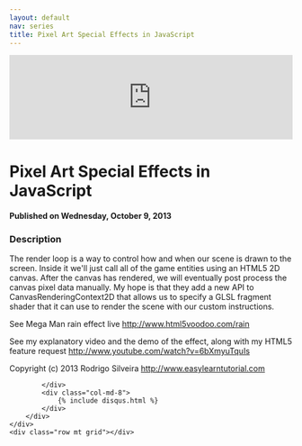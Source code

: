 ```yaml
---
layout: default
nav: series
title: Pixel Art Special Effects in JavaScript
---
```


<div class="container">
    <div class="row mt grid">
        <div class="mt"></div>
        <div class="row" style="margin-bottom: 20px;">
            <div class="col-sm-push-1 col-sm-10 col-md-push-2 col-md-8">
                <div class="video-container">
                    <iframe width="100%" src="https://www.youtube.com/embed/uRNK4jqly6k" frameborder="0" allowfullscreen></iframe>
                </div>
            </div>
            <div class="clearfix"></div>
            <div class="col-md-8">
                <h1>Pixel Art Special Effects in JavaScript</h1>
                <h4>Published on Wednesday, October 9, 2013</h4>
                <h3>Description</h3>
                <p>The render loop is a way to control how and when our scene is drawn to the screen. Inside it we'll just call all of the game entities using an HTML5 2D canvas. After the canvas has rendered, we will eventually post process the canvas pixel data manually. My hope is that they add a new API to CanvasRenderingContext2D that allows us to specify a GLSL fragment shader that it can use to render the scene with our custom instructions.

See Mega Man rain effect live http://www.html5voodoo.com/rain

See my explanatory video and the demo of the effect, along with my HTML5 feature request http://www.youtube.com/watch?v=6bXmyuTquIs

Copyright (c) 2013 Rodrigo Silveira http://www.easylearntutorial.com</p>
            </div>
            <div class="col-md-4">
                
            </div>
            <div class="col-md-8">
                {% include disqus.html %}
            </div>
        </div>
    </div>
    <div class="row mt grid"></div>
</div>
